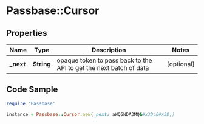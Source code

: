 # Passbase::Cursor

## Properties

Name | Type | Description | Notes
------------ | ------------- | ------------- | -------------
**_next** | **String** | opaque token to pass back to the API to get the next batch of data | [optional] 

## Code Sample

```ruby
require 'Passbase'

instance = Passbase::Cursor.new(_next: aWQ6NDA3MQ&#x3D;&#x3D;)
```


